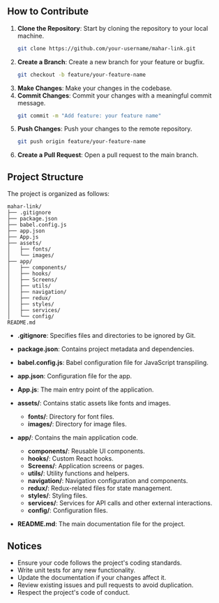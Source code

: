 
## How to Contribute

1. **Clone the Repository**: Start by cloning the repository to your local machine.
    ```bash
    git clone https://github.com/your-username/mahar-link.git
    ```
2. **Create a Branch**: Create a new branch for your feature or bugfix.
    ```bash
    git checkout -b feature/your-feature-name
    ```
3. **Make Changes**: Make your changes in the codebase.
4. **Commit Changes**: Commit your changes with a meaningful commit message.
    ```bash
    git commit -m "Add feature: your feature name"
    ```
5. **Push Changes**: Push your changes to the remote repository.
    ```bash
    git push origin feature/your-feature-name
    ```
6. **Create a Pull Request**: Open a pull request to the main branch.

## Project Structure

The project is organized as follows:

```
mahar-link/
├── .gitignore
├── package.json
├── babel.config.js
├── app.json
├── App.js
├── assets/
│   ├── fonts/
│   └── images/
├── app/
│   ├── components/
│   ├── hooks/
│   ├── Screens/
│   ├── utils/
│   ├── navigation/
│   ├── redux/
│   ├── styles/
│   ├── services/
│   └── config/
README.md
```

- **.gitignore**: Specifies files and directories to be ignored by Git.
- **package.json**: Contains project metadata and dependencies.
- **babel.config.js**: Babel configuration file for JavaScript transpiling.
- **app.json**: Configuration file for the app.
- **App.js**: The main entry point of the application.
- **assets/**: Contains static assets like fonts and images.
    - **fonts/**: Directory for font files.
    - **images/**: Directory for image files.
- **app/**: Contains the main application code.
    - **components/**: Reusable UI components.
    - **hooks/**: Custom React hooks.
    - **Screens/**: Application screens or pages.
    - **utils/**: Utility functions and helpers.
    - **navigation/**: Navigation configuration and components.
    - **redux/**: Redux-related files for state management.
    - **styles/**: Styling files.
    - **services/**: Services for API calls and other external interactions.
    - **config/**: Configuration files.

- **README.md**: The main documentation file for the project.

## Notices

- Ensure your code follows the project's coding standards.
- Write unit tests for any new functionality.
- Update the documentation if your changes affect it.
- Review existing issues and pull requests to avoid duplication.
- Respect the project's code of conduct.
